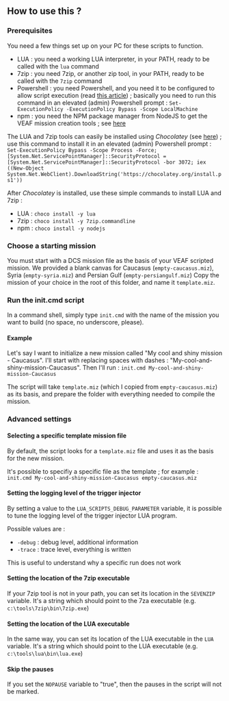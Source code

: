 
## How to use this ?

### Prerequisites

You need a few things set up on your PC for these scripts to function.

- LUA : you need a working LUA interpreter, in your PATH, ready to be called with the `lua` command
- 7zip : you need 7zip, or another zip tool, in your PATH, ready to be called with the `7zip` command
- Powershell : you need Powershell, and you need it to be configured to allow script execution (read [this article](https://docs.microsoft.com/en-us/powershell/module/microsoft.powershell.security/set-executionpolicy?view=powershell-7.1)) ; basically you need to run this command in an elevated (admin) Powershell prompt : `Set-ExecutionPolicy -ExecutionPolicy Bypass -Scope LocalMachine`
- npm : you need the NPM package manager from NodeJS to get the VEAF mission creation tools ; see [here](https://www.npmjs.com/get-npm)

The LUA and 7zip tools can easily be installed using *Chocolatey* (see [here]()) ; use this command to install it in an elevated (admin) Powershell prompt : `Set-ExecutionPolicy Bypass -Scope Process -Force; [System.Net.ServicePointManager]::SecurityProtocol = [System.Net.ServicePointManager]::SecurityProtocol -bor 3072; iex ((New-Object System.Net.WebClient).DownloadString('https://chocolatey.org/install.ps1'))`

After *Chocolatey* is installed, use these simple commands to install LUA and 7zip :

- LUA : `choco install -y lua`
- 7zip : `choco install -y 7zip.commandline`
- npm : `choco install -y nodejs`

### Choose a starting mission

You must start with a DCS mission file as the basis of your VEAF scripted mission.
We provided a blank canvas for Caucasus (`empty-caucasus.miz`), Syria (`empty-syria.miz`) and Persian Gulf (`empty-persiangulf.miz`)
Copy the mission of your choice in the root of this folder, and name it `template.miz`.

### Run the init.cmd script

In a command shell, simply type `init.cmd` with the name of the mission you want to build (no space, no underscore, please).

#### Example

Let's say I want to initialize a new mission called "My cool and shiny mission - Caucasus".
I'll start with replacing spaces with dashes : "My-cool-and-shiny-mission-Caucasus".
Then I'll run : `init.cmd My-cool-and-shiny-mission-Caucasus`

The script will take `template.miz` (which I copied from `empty-caucasus.miz`) as its basis, and prepare the folder with everything needed to compile the mission.

### Advanced settings

#### Selecting a specific template mission file

By default, the script looks for a `template.miz` file and uses it as the basis for the new mission.

It's possible to specifiy a specific file as the template ; for example : `init.cmd My-cool-and-shiny-mission-Caucasus empty-caucasus.miz`

#### Setting the logging level of the trigger injector

By setting a value to the `LUA_SCRIPTS_DEBUG_PARAMETER` variable, it is possible to tune the logging level of the trigger injector LUA program.

Possible values are :
- `-debug` : debug level, additional information
- `-trace` : trace level, everything is written

This is useful to understand why a specific run does not work

#### Setting the location of the 7zip executable

If your 7zip tool is not in your path, you can set its location in the `SEVENZIP` variable. It's a string which should point to the 7za executable (e.g. `c:\tools\7zip\bin\7zip.exe`)

#### Setting the location of the LUA executable

In the same way, you can set its location of the LUA executable in the `LUA` variable. It's a string which should point to the LUA executable (e.g. `c:\tools\lua\bin\lua.exe`)

#### Skip the pauses

If you set the `NOPAUSE` variable to "true", then the pauses in the script will not be marked.